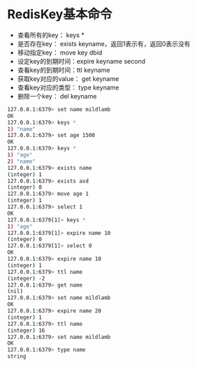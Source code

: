 # RedisKey基本命令
- 查看所有的key： keys *
- 是否存在key： exists keyname，返回1表示有，返回0表示没有
- 移动指定key： move key dbid
- 设定key的到期时间：expire keyname second
- 查看key的到期时间：ttl keyname
- 获取key对应的value： get keyname
- 查看key对应的类型： type keyname
- 删除一个key： del keyname

```bash
127.0.0.1:6379> set name mildlamb
OK
127.0.0.1:6379> keys *
1) "name"
127.0.0.1:6379> set age 1500
OK
127.0.0.1:6379> keys *
1) "age"
2) "name"
127.0.0.1:6379> exists name
(integer) 1
127.0.0.1:6379> exists asd
(integer) 0
127.0.0.1:6379> move age 1
(integer) 1
127.0.0.1:6379> select 1
OK
127.0.0.1:6379[1]> keys *
1) "age"
127.0.0.1:6379[1]> expire name 10
(integer) 0
127.0.0.1:6379[1]> select 0
OK
127.0.0.1:6379> expire name 10
(integer) 1
127.0.0.1:6379> ttl name
(integer) -2
127.0.0.1:6379> get name
(nil)
127.0.0.1:6379> set name mildlamb
OK
127.0.0.1:6379> expire name 20
(integer) 1
127.0.0.1:6379> ttl name
(integer) 16
127.0.0.1:6379> set name mildlamb
OK
127.0.0.1:6379> type name
string
```
